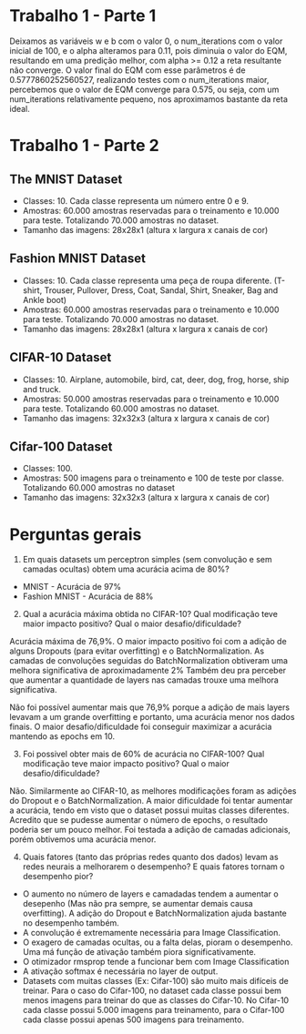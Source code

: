 # Trabalho 1 - Parte 1
Deixamos as variáveis w e b com o valor 0, o num_iterations com o valor inicial de 100, e o alpha alteramos para 0.11, pois diminuia o valor do EQM, resultando em uma predição melhor, com alpha >= 0.12 a reta resultante não converge. O valor final do EQM com esse parâmetros é de 0.5777860252560527, realizando testes com o num_iterations maior, percebemos que o valor de EQM converge para 0.575, ou seja, com um num_iterations relativamente pequeno, nos aproximamos bastante da reta ideal.

# Trabalho 1 - Parte 2

## The MNIST Dataset

* Classes: 10. Cada classe representa um número entre 0 e 9.
* Amostras: 60.000 amostras reservadas para o treinamento e 10.000 para teste. Totalizando 70.000 amostras no dataset.
* Tamanho das imagens: 28x28x1 (altura x largura x canais de cor)

## Fashion MNIST Dataset

* Classes: 10. Cada classe representa uma peça de roupa diferente. (T-shirt, Trouser, Pullover, Dress, Coat, Sandal, Shirt, Sneaker, Bag and Ankle boot)
* Amostras: 60.000 amostras reservadas para o treinamento e 10.000 para teste. Totalizando 70.000 amostras no dataset.
* Tamanho das imagens: 28x28x1 (altura x largura x canais de cor)

## CIFAR-10 Dataset

* Classes: 10. Airplane, automobile, bird, cat, deer, dog, frog, horse, ship and truck.
* Amostras: 50.000 amostras reservadas para o treinamento e 10.000 para teste. Totalizando 60.000 amostras no dataset.
* Tamanho das imagens: 32x32x3 (altura x largura x canais de cor)

## Cifar-100 Dataset

* Classes: 100.
* Amostras: 500 imagens para o treinamento e 100 de teste por classe. Totalizando 60.000 amostras no dataset
* Tamanho das imagens: 32x32x3 (altura x largura x canais de cor)

# Perguntas gerais

1) Em quais datasets um perceptron simples (sem convolução e sem camadas ocultas) obtem uma
acurácia acima de 80%?

* MNIST - Acurácia de 97%
* Fashion MNIST - Acurácia de 88%

2) Qual a acurácia máxima obtida no CIFAR-10? Qual modificação teve maior impacto positivo?
Qual o maior desafio/dificuldade?

Acurácia máxima de 76,9%. O maior impacto positivo foi com a adição de alguns Dropouts (para evitar overfitting) e o BatchNormalization. As camadas de convoluções seguidas do BatchNormalization obtiveram uma melhora significativa de aproximadamente 2%
Também deu pra perceber que aumentar a quantidade de layers nas camadas trouxe uma melhora significativa.

Não foi possível aumentar mais que 76,9% porque a adição de mais layers levavam a um grande overfitting e portanto, uma acurácia menor nos dados finais.
O maior desafio/dificuldade foi conseguir maximizar a acurácia mantendo as epochs em 10.

3) Foi possivel obter mais de 60% de acurácia no CIFAR-100? Qual modificação teve maior
impacto positivo? Qual o maior desafio/dificuldade?

Não.
Similarmente ao CIFAR-10, as melhores modificações foram as adições do Dropout e o BatchNormalization.
A maior dificuldade foi tentar aumentar a acurácia, tendo em visto que o dataset possui muitas classes diferentes.
Acredito que se pudesse aumentar o número de epochs, o resultado poderia ser um pouco melhor.
Foi testada a adição de camadas adicionais, porém obtivemos uma acurácia menor.

4) Quais fatores (tanto das próprias redes quanto dos dados) levam as redes neurais a melhorarem o
desempenho? E quais fatores tornam o desempenho pior?

* O aumento no número de layers e camadadas tendem a aumentar o desepenho (Mas não pra sempre, se aumentar demais causa overfitting). A adição do Dropout e BatchNormalization ajuda bastante no desempenho também.
* A convolução é extremamente necessária para Image Classification.
* O exagero de camadas ocultas, ou a falta delas, pioram o desempenho. Uma má função de ativação também piora significativamente.
* O otimizador rmsprop tende a funcionar bem com Image Classification
* A ativação softmax é necessária no layer de output.
* Datasets com muitas classes (Ex: Cifar-100) são muito mais difíceis de treinar. Para o caso do Cifar-100, no dataset cada classe possui bem menos imagens para treinar do que as classes do Cifar-10. No Cifar-10 cada classe possui 5.000 imagens para treinamento, para o Cifar-100 cada classe possui apenas 500 imagens para treinamento.
